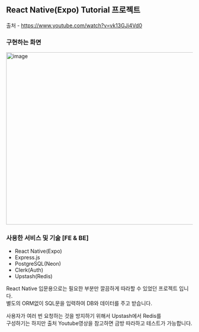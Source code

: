 ## React Native(Expo) Tutorial 프로젝트

출처 - https://www.youtube.com/watch?v=vk13GJi4Vd0

### 구현하는 화면
<img width="1317" height="466" alt="image" src="https://github.com/user-attachments/assets/9c27e43e-760f-4866-a657-beb41582547b" />

### 사용한 서비스 및 기술 [FE & BE]
- React Native(Expo)
- Express.js
- PostgreSQL(Neon)
- Clerk(Auth)
- Upstash(Redis)

React Native 입문용으로는 필요한 부분만 깔끔하게 따라할 수 있었던 프로젝트 입니다.    
별도의 ORM없이 SQL문을 입력하여 DB와 데이터를 주고 받습니다.   

사용자가 여러 번 요청하는 것을 방지하기 위해서 Upstash에서 Redis를   
구성하기는 하지만 출처 Youtube영상을 참고하면 금방 따라하고 테스트가 가능합니다.
